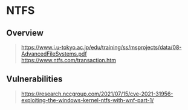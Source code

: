# NTFS
## Overview
> https://www.i.u-tokyo.ac.jp/edu/training/ss/msprojects/data/08-AdvancedFileSystems.pdf   
> https://www.ntfs.com/transaction.htm  


## Vulnerabilities
> https://research.nccgroup.com/2021/07/15/cve-2021-31956-exploiting-the-windows-kernel-ntfs-with-wnf-part-1/   
